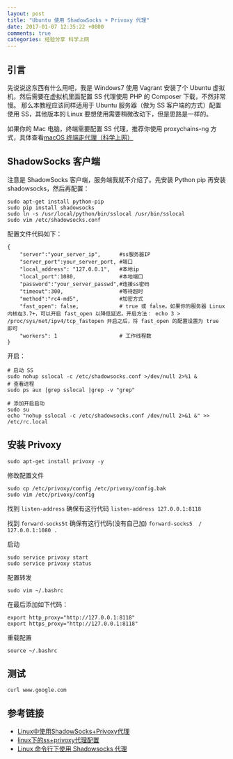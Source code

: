 ```yaml
---
layout: post
title: "Ubuntu 使用 ShadowSocks + Privoxy 代理"
date: 2017-01-07 12:35:22 +0800
comments: true
categories: 经验分享 科学上网
---
```

## 引言

先说说这东西有什么用吧，我是 Windows7 使用 Vagrant 安装了个 Ubuntu 虚拟机，然后需要在虚拟机里面配置 SS 代理使用 PHP 的 Composer 下载，不然非常慢。
那么本教程应该同样适用于 Ubuntu 服务器（做为 SS 客户端的方式）配置使用 SS，其他版本的 Linux 要想使用需要稍微改动下，但是思路是一样的。

如果你的 Mac 电脑，终端需要配置 SS 代理，推荐你使用 proxychains-ng 方式，具体查看[macOS 终端走代理（科学上网）](https://gold.xitu.io/entry/5821840cd203090055134cc0)

## ShadowSocks 客户端

注意是 ShadowSocks 客户端，服务端我就不介绍了。先安装 Python pip 再安装 shadowsocks，然后再配置：

```
sudo apt-get install python-pip
sudo pip install shadowsocks
sudo ln -s /usr/local/python/bin/sslocal /usr/bin/sslocal
sudo vim /etc/shadowsocks.conf
```

配置文件代码如下：

```
{
    "server":"your_server_ip",      #ss服务器IP
    "server_port":your_server_port, #端口
    "local_address": "127.0.0.1",   #本地ip
    "local_port":1080,              #本地端口
    "password":"your_server_passwd",#连接ss密码
    "timeout":300,                  #等待超时
    "method":"rc4-md5",             #加密方式
    "fast_open": false,             # true 或 false。如果你的服务器 Linux 内核在3.7+，可以开启 fast_open 以降低延迟。开启方法： echo 3 > /proc/sys/net/ipv4/tcp_fastopen 开启之后，将 fast_open 的配置设置为 true 即可
    "workers": 1                    # 工作线程数
}
```
<!--more-->

开启：

```
# 启动 SS
sudo nohup sslocal -c /etc/shadowsocks.conf >/dev/null 2>%1 &
# 查看进程
sudo ps aux |grep sslocal |grep -v "grep"
```

```
# 添加开启启动
sudo su
echo "nohup sslocal -c /etc/shadowsocks.conf /dev/null 2>&1 &" >> /etc/rc.local
```


## 安装 Privoxy

```
sudo apt-get install privoxy -y

```

修改配置文件

```
sudo cp /etc/privoxy/config /etc/privoxy/config.bak
sudo vim /etc/privoxy/config
```

找到 `listen-address` 确保有这行代码 `listen-address 127.0.0.1:8118`

找到 `forward-socks5t` 确保有这行代码(没有自己加) `forward-socks5  /  127.0.0.1:1080 .`

启动

```
sudo service privoxy start
sudo service privoxy status
```

配置转发

```
sudo vim ~/.bashrc
```

在最后添加如下代码：

```
export http_proxy="http://127.0.0.1:8118"
export https_proxy="http://127.0.0.1:8118"
```

重载配置

```
source ~/.bashrc
```

## 测试

```
curl www.google.com
```

## 参考链接

- [Linux中使用ShadowSocks+Privoxy代理](https://docs.20150509.cn/2016/12/12/Linux%E4%B8%AD%E4%BD%BF%E7%94%A8ShadowSocks-Privoxy%E4%BB%A3%E7%90%86/)
- [linux下的ss+privoxy代理配置](http://www.voidcn.com/blog/xwydq/article/p-5796260.html)
- [Linux 命令行下使用 Shadowsocks 代理](https://mritd.me/2016/07/22/Linux-%E5%91%BD%E4%BB%A4%E8%A1%8C%E4%B8%8B%E4%BD%BF%E7%94%A8-Shadowsocks-%E4%BB%A3%E7%90%86/)